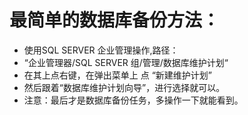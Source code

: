 
# 最简单的数据库备份方法：
- 使用SQL SERVER 企业管理操作,路径：
- “企业管理器/SQL SERVER 组/管理/数据库维护计划“
- 在其上点右键，在弹出菜单上 点 “新建维护计划”
- 然后跟着“数据库维护计划向导”，进行选择就可以。
- 注意：最后才是数据库备份任务，多操作一下就能看到。
